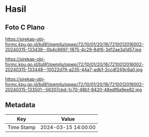 # Hasil

## Foto C Plano

https://sirekap-obj-formc.kpu.go.id/bd81/pemilu/ppwp/72/10/01/20/16/7210012016002-20240315-133438--0b4c6697-1875-4c29-84f6-3d12ae3a1d57.jpg

https://sirekap-obj-formc.kpu.go.id/bd81/pemilu/ppwp/72/10/01/20/16/7210012016002-20240315-133448--10022d79-a235-44a7-adb1-2ccdf249c6a0.jpg

https://sirekap-obj-formc.kpu.go.id/bd81/pemilu/ppwp/72/10/01/20/16/7210012016002-20240315-133501--56307cbd-1c70-48b1-8420-48edf6a9ee82.jpg


## Metadata

| Key        | Value               |
| ---------- | ------------------- |
| Time Stamp | 2024-03-15 14:00:00 |



